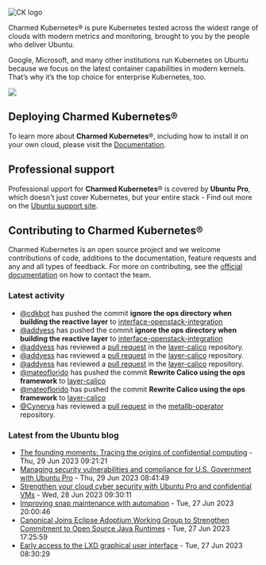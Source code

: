 ![CK logo](https://assets.ubuntu.com/v1/451d4cf4-Charmed+Kubernetes_RGB_onWhite_2022.svg)

Charmed Kubernetes® is pure Kubernetes tested across the widest range of clouds with modern metrics and monitoring, brought to you by the people who deliver Ubuntu.

Google, Microsoft, and many other institutions run Kubernetes on Ubuntu because we focus on the latest container capabilities in modern kernels. That’s why it’s the top choice for enterprise Kubernetes, too.

![](https://assets.ubuntu.com/v1/843c77b6-juju-at-a-glace.svg)

## Deploying Charmed Kubernetes®

To learn more about **Charmed Kubernetes**®, including how to install it on your own cloud, please visit the [Documentation][docs].

## Professional support

Professional upport for **Charmed Kubernetes**® is covered by **Ubuntu Pro**, which doesn't just cover Kubernetes, but your entire stack - Find out more on the [Ubuntu support site](https://ubuntu.com/support).

## Contributing to Charmed Kubernetes®

Charmed Kubernetes is an open source project and we welcome contributions of code, additions to the documentation, feature requests and any and all types of feedback. For more on contributing, see the [official documentation][get-in-touch] on how to contact the team.

<!-- LINKS -->
[docs]: https://ubuntu.com/kubernetes/docs
[get-in-touch]: https://ubuntu.com/kubernetes/docs/get-in-touch

### Latest activity

<!-- activity starts -->
 - [@cdkbot](https://github.com/cdkbot) has pushed the commit **ignore the ops directory when building the reactive layer** to [interface-openstack-integration](https://github.com/charmed-kubernetes/interface-openstack-integration)
 - [@addyess](https://github.com/addyess) has pushed the commit **ignore the ops directory when building the reactive layer** to [interface-openstack-integration](https://github.com/charmed-kubernetes/interface-openstack-integration)
 - [@addyess](https://github.com/addyess) has reviewed a [pull request](https://github.com/charmed-kubernetes/layer-calico/pull/97) in the [layer-calico](https://github.com/charmed-kubernetes/layer-calico) repository.
 - [@addyess](https://github.com/addyess) has reviewed a [pull request](https://github.com/charmed-kubernetes/layer-calico/pull/97) in the [layer-calico](https://github.com/charmed-kubernetes/layer-calico) repository.
 - [@addyess](https://github.com/addyess) has reviewed a [pull request](https://github.com/charmed-kubernetes/layer-calico/pull/97) in the [layer-calico](https://github.com/charmed-kubernetes/layer-calico) repository.
 - [@mateoflorido](https://github.com/mateoflorido) has pushed the commit **Rewrite Calico using the ops framework** to [layer-calico](https://github.com/charmed-kubernetes/layer-calico)
 - [@mateoflorido](https://github.com/mateoflorido) has pushed the commit **Rewrite Calico using the ops framework** to [layer-calico](https://github.com/charmed-kubernetes/layer-calico)
 - [@Cynerva](https://github.com/Cynerva) has reviewed a [pull request](https://github.com/charmed-kubernetes/metallb-operator/pull/32) in the [metallb-operator](https://github.com/charmed-kubernetes/metallb-operator) repository.
<!-- activity ends -->

<!-- roadmap starts -->

<!-- roadmap ends -->

### Latest from the Ubuntu blog

<!-- blog starts -->
* [The founding moments: Tracing the origins of confidential computing](https://ubuntu.com//blog/tracing-origins-confidential-computing) - Thu, 29 Jun 2023 09:21:21 
* [Managing security vulnerabilities and compliance for U.S. Government with Ubuntu Pro](https://ubuntu.com//blog/managing-security-vulnerabilities-and-compliance-within-the-us-government-with-ubuntu-pro) - Thu, 29 Jun 2023 08:41:49 
* [Strengthen your cloud cyber security with Ubuntu Pro and confidential VMs](https://ubuntu.com//blog/cloud-cyber-security-with-ubuntu-pro-confidential-vms) - Wed, 28 Jun 2023 09:30:11 
* [Improving snap maintenance with automation](https://ubuntu.com//blog/improving-snap-maintenance-with-automation) - Tue, 27 Jun 2023 20:00:46 
* [Canonical Joins Eclipse Adoptium Working Group to Strengthen Commitment to Open Source Java Runtimes](https://ubuntu.com//blog/canonical-joins-eclipse-adoptium-working-group-to-strengthen-commitment-to-open-source-java-runtimes) - Tue, 27 Jun 2023 17:25:59 
* [Early access to the LXD graphical user interface](https://ubuntu.com//blog/lxd_ui) - Tue, 27 Jun 2023 08:30:29 
<!-- blog ends -->
